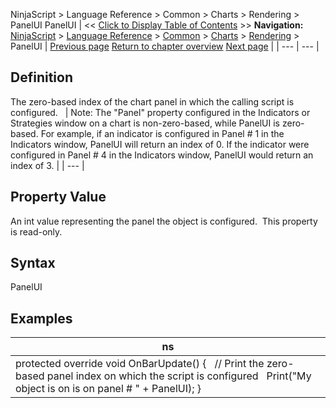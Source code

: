 ﻿
NinjaScript > Language Reference > Common > Charts > Rendering > PanelUI
PanelUI
| << [Click to Display Table of Contents](panelui.md) >> **Navigation:**     [NinjaScript](ninjascript.md) > [Language Reference](language_reference_wip.md) > [Common](common.md) > [Charts](chart.md) > [Rendering](rendering.md) > PanelUI | [Previous page](onrendertargetchanged.md) [Return to chapter overview](rendering.md) [Next page](rendertarget.md) |
| --- | --- |
## Definition
The zero-based index of the chart panel in which the calling script is configured. 
 
| Note: The "Panel" property configured in the Indicators or Strategies window on a chart is non-zero-based, while PanelUI is zero-based. For example, if an indicator is configured in Panel # 1 in the Indicators window, PanelUI will return an index of 0. If the indicator were configured in Panel # 4 in the Indicators window, PanelUI would return an index of 3. |
| --- |

## 
## Property Value
An int value representing the panel the object is configured.  This property is read-only.
 
## Syntax
PanelUI
## 
## Examples
| ns |
| --- |
| protected override void OnBarUpdate() {    // Print the zero-based panel index on which the script is configured    Print("My object is on is on panel # " + PanelUI); } |
